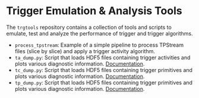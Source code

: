 # Trigger Emulation & Analysis Tools

The `trgtools` repository contains a collection of tools and scripts to emulate, test and analyze the performance of trigger and trigger algorithms.

- `process_tpstream`: Example of a simple pipeline to process TPStream files (slice by slice) and apply a trigger activity algorithm.
- `ta_dump.py`: Script that loads HDF5 files containing trigger activities and plots various diagnostic information. [Documentation](https://github.com/DUNE-DAQ/trgtools/blob/develop/docs/ta-dump.md).
- `tc_dump.py`: Script that loads HDF5 files containing trigger primitives and plots various diagnostic information. [Documentation](https://github.com/DUNE-DAQ/trgtools/blob/develop/docs/tc-dump.md).
- `tp_dump.py`: Script that loads HDF5 files containing trigger primitives and plots various diagnostic information. [Documentation](https://github.com/DUNE-DAQ/trgtools/blob/develop/docs/tp-dump.md).
